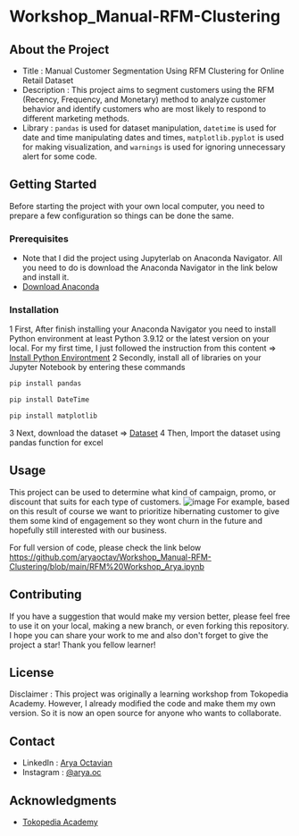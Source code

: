 # Workshop_Manual-RFM-Clustering

## About the Project

* Title : Manual Customer Segmentation Using RFM Clustering for Online Retail Dataset
* Description : This project aims to segment customers using the RFM (Recency, Frequency, and Monetary) method to analyze customer behavior and identify customers who are most likely to respond to different marketing methods.
* Library : `pandas` is used for dataset manipulation, `datetime` is used for date and time manipulating dates and times, `matplotlib.pyplot` is used for making visualization, and `warnings` is used for ignoring unnecessary alert for some code.

## Getting Started
Before starting the project with your own local computer, you need to prepare a few configuration so things can be done the same.

### Prerequisites
* Note that I did the project using Jupyterlab on Anaconda Navigator. All you need to do is download the Anaconda Navigator in the link below and install it.
* [Download Anaconda](https://www.anaconda.com/products/distribution)
 
### Installation
1 First, After finish installing your Anaconda Navigator you need to install Python environment at least Python 3.9.12 or the latest version on your local. For my first time, I just followed the instruction from this content => [Install Python Environtment](https://www.youtube.com/watch?v=5mDYijMfSzs) 
2 Secondly, install all of libraries on your Jupyter Notebook by entering these commands
```sh
pip install pandas
```
```sh
pip install DateTime
```
```sh
pip install matplotlib
```
3 Next, download the dataset => [Dataset](https://github.com/aryaoctav/Workshop_Manual-RFM-Clustering/blob/main/Online%20Retail.xlsx)
4 Then, Import the dataset using pandas function for excel

## Usage
This project can be used to determine what kind of campaign, promo, or discount that suits for each type of customers.
![image](https://user-images.githubusercontent.com/105413896/208016762-2f59e0e3-e7dc-433f-9560-c9040e91e236.png)
For example, based on this result of course we want to prioritize hibernating customer to give them some kind of engagement so they wont churn in the future and hopefully still interested with our business.

For full version of code, please check the link below
https://github.com/aryaoctav/Workshop_Manual-RFM-Clustering/blob/main/RFM%20Workshop_Arya.ipynb

## Contributing

If you have a suggestion that would make my version better, please feel free to use it on your local, making a new branch, or even forking this repository. I hope you can share your work to me and also don't forget to give the project a star! Thank you fellow learner!

## License

Disclaimer : This project was originally a learning workshop from Tokopedia Academy. However, I already modified the code and make them my own version. So it is now an open source for anyone who wants to collaborate.

## Contact
* LinkedIn : [Arya Octavian](https://www.linkedin.com/in/arya-octavian/)
* Instagram : [@arya.oc](https://www.instagram.com/arya.oc/?hl=id)

## Acknowledgments
* [Tokopedia Academy](https://academy.tokopedia.com/)
